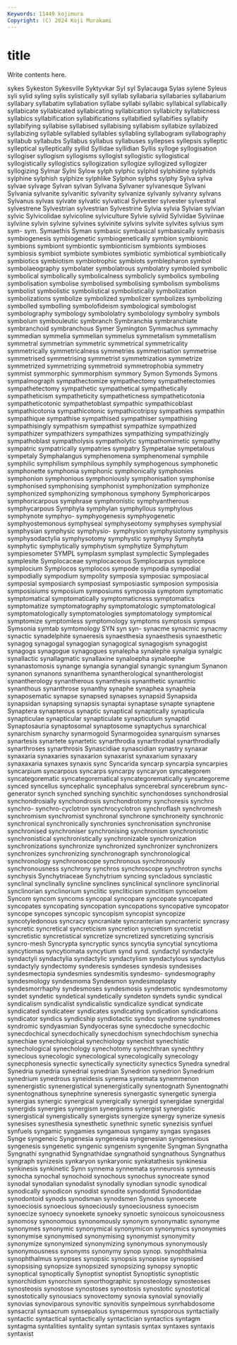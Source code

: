 ```yaml
---
Keywords: 11449 kojimura
Copyright: (C) 2024 Koji Murakami
---
```


# title

Write contents here.



 sykes Sykeston Sykesville Syktyvkar
Syl syl Sylacauga Sylas sylene Syleus syli sylid syling sylis
sylistically syll syllab syllabaria syllabaries syllabarium syllabary syllabatim syllabation syllabe
syllabi syllabic syllabical syllabically syllabicate syllabicated syllabicating syllabication syllabicity syllabicness
syllabics syllabification syllabifications syllabified syllabifies syllabify syllabifying syllabise syllabised syllabising
syllabism syllabize syllabized syllabizing syllable syllabled syllables syllabling syllabogram syllabography
syllabub syllabubs Syllabus syllabus syllabuses syllepses syllepsis sylleptic sylleptical sylleptically
syllid Syllidae syllidian Syllis sylloge syllogisation syllogiser syllogism syllogisms syllogist
syllogistic syllogistical syllogistically syllogistics syllogization syllogize syllogized syllogizer syllogizing Sylmar
Sylni Sylow sylph sylphic sylphid sylphidine sylphids sylphine sylphish sylphize
sylphlike Sylphon sylphs sylphy Sylva sylva sylvae sylvage Sylvan sylvan
Sylvana Sylvaner sylvanesque Sylvani Sylvania sylvanite sylvanitic sylvanity sylvanize sylvanly
sylvanry sylvans Sylvanus sylvas sylvate sylvatic sylvatical Sylvester sylvester sylvestral
sylvestrene Sylvestrian sylvestrian Sylvestrine Sylvia sylvia Sylvian sylvian sylvic Sylvicolidae
sylvicoline sylviculture Sylvie sylviid Sylviidae Sylviinae sylviine sylvin sylvine sylvines
sylvinite sylvins sylvite sylvites sylvius sym sym- sym. Symaethis Syman
symbasic symbasical symbasically symbasis symbiogenesis symbiogenetic symbiogenetically symbion symbionic symbions
symbiont symbiontic symbionticism symbionts symbioses symbiosis symbiot symbiote symbiotes symbiotic
symbiotical symbiotically symbiotics symbiotism symbiotrophic symbiots symblepharon symbol symbolaeography symbolater
symbolatrous symbolatry symboled symbolic symbolical symbolically symbolicalness symbolicly symbolics symboling
symbolisation symbolise symbolised symbolising symbolism symbolisms symbolist symbolistic symbolistical symbolistically
symbolization symbolizations symbolize symbolized symbolizer symbolizes symbolizing symbolled symbolling symbolofideism
symbological symbologist symbolography symbology symbololatry symbolology symbolry symbols symbolum symbouleutic
symbranch Symbranchia symbranchiate symbranchoid symbranchous Symer Symington Symmachus symmachy symmedian
symmelia symmelian symmelus symmetalism symmetallism symmetral symmetrian symmetric symmetrical symmetricality
symmetrically symmetricalness symmetries symmetrisation symmetrise symmetrised symmetrising symmetrist symmetrization symmetrize
symmetrized symmetrizing symmetroid symmetrophobia symmetry symmist symmorphic symmorphism symmory Symon
Symonds Symons sympalmograph sympathectomize sympathectomy sympathetectomies sympathetectomy sympathetic sympathetical sympathetically
sympatheticism sympatheticity sympatheticness sympatheticotonia sympatheticotonic sympathetoblast sympathic sympathicoblast sympathicotonia sympathicotonic
sympathicotripsy sympathies sympathin sympathique sympathise sympathised sympathiser sympathising sympathisingly sympathism
sympathist sympathize sympathized sympathizer sympathizers sympathizes sympathizing sympathizingly sympathoblast sympatholysis
sympatholytic sympathomimetic sympathy sympatric sympatrically sympatries sympatry Sympetalae sympetalous sympetaly
Symphalangus symphenomena symphenomenal symphile symphilic symphilism symphilous symphily symphogenous symphonetic
symphonette symphonia symphonic symphonically symphonies symphonion symphonious symphoniously symphonisation symphonise
symphonised symphonising symphonist symphonization symphonize symphonized symphonizing symphonous symphony Symphoricarpos
symphoricarpous symphrase symphronistic symphyantherous symphycarpous Symphyla symphylan symphyllous symphylous symphynote
symphyo- symphyogenesis symphyogenetic symphyostemonous symphyseal symphyseotomy symphyses symphysial symphysian symphysic
symphysio- symphysion symphysiotomy symphysis symphysodactylia symphysotomy symphystic symphysy Symphyta symphytic
symphytically symphytism symphytize Symphytum sympiesometer SYMPL symplasm symplast symplectic Symplegades
symplesite Symplocaceae symplocaceous Symplocarpus symploce symplocium Symplocos symplocos sympode sympodia
sympodial sympodially sympodium sympolity symposia symposiac symposiacal symposial symposiarch symposiast
symposiastic symposion symposisia symposisiums symposium symposiums sympossia symptom symptomatic symptomatical
symptomatically symptomaticness symptomatics symptomatize symptomatography symptomatologic symptomatological symptomatologically symptomatologies symptomatology
symptomical symptomize symptomless symptomology symptoms symptosis sympus Symsonia symtab symtomology
SYN syn syn- synacme synacmic synacmy synactic synadelphite synaeresis synaesthesia
synaesthesis synaesthetic synagog synagogal synagogian synagogical synagogism synagogist synagogs synagogue
synagogues synalepha synalephe synalgia synalgic synallactic synallagmatic synallaxine synaloepha synaloephe
synanastomosis synange synangia synangial synangic synangium Synanon synanon synanons synanthema
synantherological synantherologist synantherology synantherous synanthesis synanthetic synanthic synanthous synanthrose synanthy
synaphe synaphea synapheia synaposematic synapse synapsed synapses synapsid Synapsida synapsidan
synapsing synapsis synaptai synaptase synapte synaptene Synaptera synapterous synaptic synaptical
synaptically synapticula synapticulae synapticular synapticulate synapticulum synaptid Synaptosauria synaptosomal synaptosome
synaptychus synarchical synarchism synarchy synarmogoid Synarmogoidea synarquism synarses synartesis synartete
synartetic synarthrodia synarthrodial synarthrodially synarthroses synarthrosis Synascidiae synascidian synastry synaxar
synaxaria synaxaries synaxarion synaxarist synaxarium synaxary synaxaxaria synaxes synaxis sync
Syncarida syncarp syncarpia syncarpies syncarpium syncarpous syncarps syncarpy syncaryon syncategorem
syncategorematic syncategorematical syncategorematically syncategoreme synced syncellus syncephalic syncephalus syncerebral syncerebrum
sync-generator synch synched synching synchitic synchondoses synchondrosial synchondrosially synchondrosis synchondrotomy
synchoresis synchro synchro- synchro-cyclotron synchrocyclotron synchroflash synchromesh synchromism synchromist synchronal
synchrone synchroneity synchronic synchronical synchronically synchronies synchronisation synchronise synchronised synchroniser
synchronising synchronism synchronistic synchronistical synchronistically synchronizable synchronization synchronizations synchronize synchronized
synchronizer synchronizers synchronizes synchronizing synchronograph synchronological synchronology synchronoscope synchronous synchronously
synchronousness synchrony synchros synchroscope synchrotron synchs synchysis Synchytriaceae Synchytrium syncing
syncladous synclastic synclinal synclinally syncline synclines synclinical synclinore synclinorial synclinorian
synclinorium synclitic syncliticism synclitism syncoelom Syncom syncom syncoms syncopal syncopare
syncopate syncopated syncopates syncopating syncopation syncopations syncopative syncopator syncope syncopes
syncopic syncopism syncopist syncopize syncotyledonous syncracy syncraniate syncranterian syncranteric syncrasy
syncretic syncretical syncreticism syncretion syncretism syncretist syncretistic syncretistical syncretize syncretized
syncretizing syncrisis syncro-mesh Syncrypta syncryptic syncs syncytia syncytial syncytioma syncytiomas
syncytiomata syncytium synd synd. syndactyl syndactyle syndactyli syndactylia syndactylic syndactylism
syndactylous syndactylus syndactyly syndectomy synderesis syndeses syndesis syndesises syndesmectopia syndesmies
syndesmitis syndesmo- syndesmography syndesmology syndesmoma Syndesmon syndesmoplasty syndesmorrhaphy syndesmoses syndesmosis
syndesmotic syndesmotomy syndet syndetic syndetical syndetically syndeton syndets syndic syndical
syndicalism syndicalist syndicalistic syndicalize syndicat syndicate syndicated syndicateer syndicates syndicating
syndication syndications syndicator syndics syndicship syndiotactic syndoc syndrome syndromes syndromic
syndyasmian Syndyoceras syne synecdoche synecdochic synecdochical synecdochically synecdochism synechdochism synechia
synechiae synechiological synechiology synechist synechistic synechological synechology synechotomy synechthran synechthry
synecious synecologic synecological synecologically synecology synecphonesis synectic synectically synecticity synectics
Synedra synedral Synedria synedria synedrial synedrian Synedrion synedrion Synedrium synedrium
synedrous syneidesis synema synemata synemmenon synenergistic synenergistical synenergistically synentognath Synentognathi
synentognathous synephrine syneresis synergastic synergetic synergia synergias synergic synergical synergically
synergid synergidae synergidal synergids synergies synergism synergisms synergist synergistic synergistical
synergistically synergists synergize synergy synerize synesis synesises synesthesia synesthetic synethnic
synetic synezisis synfuel synfuels syngamic syngamies syngamous syngamy syngas syngases
Synge syngeneic Syngenesia syngenesia syngenesian syngenesious syngenesis syngenetic syngenic syngenism
syngenite Syngman Syngnatha Syngnathi syngnathid Syngnathidae syngnathoid syngnathous Syngnathus syngraph
synizesis synkaryon synkaryonic synkatathesis synkinesia synkinesis synkinetic Synn synnema synnemata
synneurosis synneusis synocha synochal synochoid synochous synochus synocreate synod synodal
synodalian synodalist synodally synodian synodic synodical synodically synodicon synodist synodite
synodontid Synodontidae synodontoid synods synodsman synodsmen Synodus synoecete synoeciosis synoecious
synoeciously synoeciousness synoecism synoecize synoecy synoekete synoeky synoetic synoicous synoicousness
synomosy synonomous synonomously synonym synonymatic synonyme synonymes synonymic synonymical synonymicon
synonymics synonymies synonymise synonymised synonymising synonymist synonymity synonymize synonymized synonymizing
synonymous synonymously synonymousness synonyms synonymy synop synop. synophthalmia synophthalmus synopses
synopsic synopsis synopsise synopsised synopsising synopsize synopsized synopsizing synopsy synoptic
synoptical synoptically Synoptist synoptist Synoptistic synoptistic synorchidism synorchism synorthographic synosteology
synosteoses synosteosis synostose synostoses synostosis synostotic synostotical synostotically synousiacs synovectomy
synovia synovial synovially synovias synoviparous synovitic synovitis synpelmous synrhabdosome synsacral
synsacrum synsepalous synspermous synsporous syntactially syntactic syntactical syntactically syntactician syntactics
syntagm syntagma syntalities syntality syntan syntasis syntax syntaxes syntaxis syntaxist

